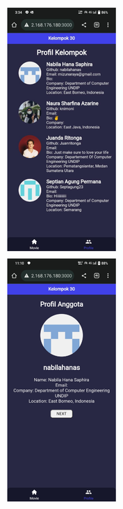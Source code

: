 <figure>
    <img src="1-1.jpeg" width="250">
</figure>

<figure>
    <img src="1-2.jpeg" width="250">
</figure>


